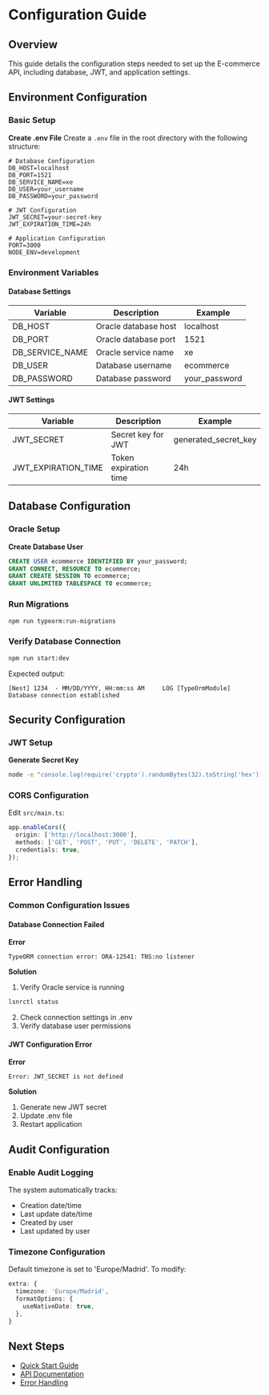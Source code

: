 
# Configuration Guide

## Overview
This guide details the configuration steps needed to set up the E-commerce API, including database, JWT, and application settings.

## Environment Configuration

### Basic Setup
**Create .env File**
Create a `.env` file in the root directory with the following structure:
```properties
# Database Configuration
DB_HOST=localhost
DB_PORT=1521
DB_SERVICE_NAME=xe
DB_USER=your_username
DB_PASSWORD=your_password

# JWT Configuration
JWT_SECRET=your-secret-key
JWT_EXPIRATION_TIME=24h

# Application Configuration
PORT=3000
NODE_ENV=development
```

### Environment Variables

#### Database Settings
| Variable | Description | Example |
|----------|-------------|---------|
| DB_HOST | Oracle database host | localhost |
| DB_PORT | Oracle database port | 1521 |
| DB_SERVICE_NAME | Oracle service name | xe |
| DB_USER | Database username | ecommerce |
| DB_PASSWORD | Database password | your_password |

#### JWT Settings
| Variable | Description | Example |
|----------|-------------|---------|
| JWT_SECRET | Secret key for JWT | generated_secret_key |
| JWT_EXPIRATION_TIME | Token expiration time | 24h |

## Database Configuration

### Oracle Setup
**Create Database User**
```sql
CREATE USER ecommerce IDENTIFIED BY your_password;
GRANT CONNECT, RESOURCE TO ecommerce;
GRANT CREATE SESSION TO ecommerce;
GRANT UNLIMITED TABLESPACE TO ecommerce;
```

### Run Migrations
```bash
npm run typeorm:run-migrations
```

### Verify Database Connection
```bash
npm run start:dev
```

Expected output:
```shell
[Nest] 1234  - MM/DD/YYYY, HH:mm:ss AM     LOG [TypeOrmModule] Database connection established
```

## Security Configuration

### JWT Setup
**Generate Secret Key**
```bash
node -e "console.log(require('crypto').randomBytes(32).toString('hex'))"
```

### CORS Configuration
Edit `src/main.ts`:
```typescript
app.enableCors({
  origin: ['http://localhost:3000'],
  methods: ['GET', 'POST', 'PUT', 'DELETE', 'PATCH'],
  credentials: true,
});
```

## Error Handling

### Common Configuration Issues

#### Database Connection Failed
**Error**
```shell
TypeORM connection error: ORA-12541: TNS:no listener
```

**Solution**
1. Verify Oracle service is running
```bash
lsnrctl status
```
2. Check connection settings in .env
3. Verify database user permissions

#### JWT Configuration Error
**Error**
```shell
Error: JWT_SECRET is not defined
```

**Solution**
1. Generate new JWT secret
2. Update .env file
3. Restart application

## Audit Configuration

### Enable Audit Logging
The system automatically tracks:
- Creation date/time
- Last update date/time
- Created by user
- Last updated by user

### Timezone Configuration
Default timezone is set to 'Europe/Madrid'. To modify:

```typescript
extra: {
  timezone: 'Europe/Madrid',
  formatOptions: {
    useNativeDate: true,
  },
}
```

## Next Steps
- [Quick Start Guide](quickstart.md)
- [API Documentation](../api/authentication.md)
- [Error Handling](../technical/errors.md) 